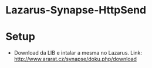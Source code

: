 # Lazarus-Synapse-HttpSend


# Setup
 - Download da LIB e intalar a mesma no Lazarus.
 Link: http://www.ararat.cz/synapse/doku.php/download
 
